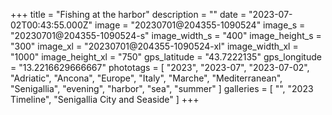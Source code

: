 +++
title = "Fishing at the harbor"
description = ""
date = "2023-07-02T00:43:55.000Z"
image = "20230701@204355-1090524"
image_s = "20230701@204355-1090524-s"
image_width_s = "400"
image_height_s = "300"
image_xl = "20230701@204355-1090524-xl"
image_width_xl = "1000"
image_height_xl = "750"
gps_latitude = "43.7222135"
gps_longitude = "13.2216629666667"
phototags = [ "2023", "2023-07", "2023-07-02", "Adriatic", "Ancona", "Europe", "Italy", "Marche", "Mediterranean", "Senigallia", "evening", "harbor", "sea", "summer" ]
galleries = [ "", "2023 Timeline", "Senigallia City and Seaside" ]
+++

